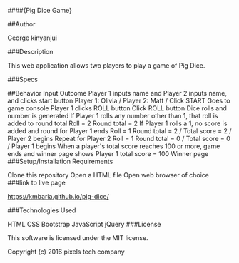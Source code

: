 ####{Pig Dice Game}

##Author

George kinyanjui

###Description

This web application allows two players to play a game of Pig Dice.

###Specs

##Behavior	Input	Outcome
Player 1 inputs name and Player 2 inputs name, and clicks start button	Player 1: Olivia / Player 2: Matt / Click START	Goes to game console
Player 1 clicks ROLL button	Click ROLL button	Dice rolls and number is generated
If Player 1 rolls any number other than 1, that roll is added to round total	Roll = 2	Round total = 2
If Player 1 rolls a 1, no score is added and round for Player 1 ends	Roll = 1	Round total = 2 / Total score = 2 / Player 2 begins
Repeat for Player 2	Roll = 1	Round total = 0 / Total score = 0 / Player 1 begins
When a player's total score reaches 100 or more, game ends and winner page shows	Player 1 total score = 100	Winner page
###Setup/Installation Requirements

Clone this repository
Open a HTML file
Open web browser of choice
###link to live page

https://kmbaria.github.io/pig-dice/

###Technologies Used

HTML
CSS
Bootstrap
JavaScript
jQuery
###License

This software is licensed under the MIT license.

Copyright (c) 2016 pixels tech company
